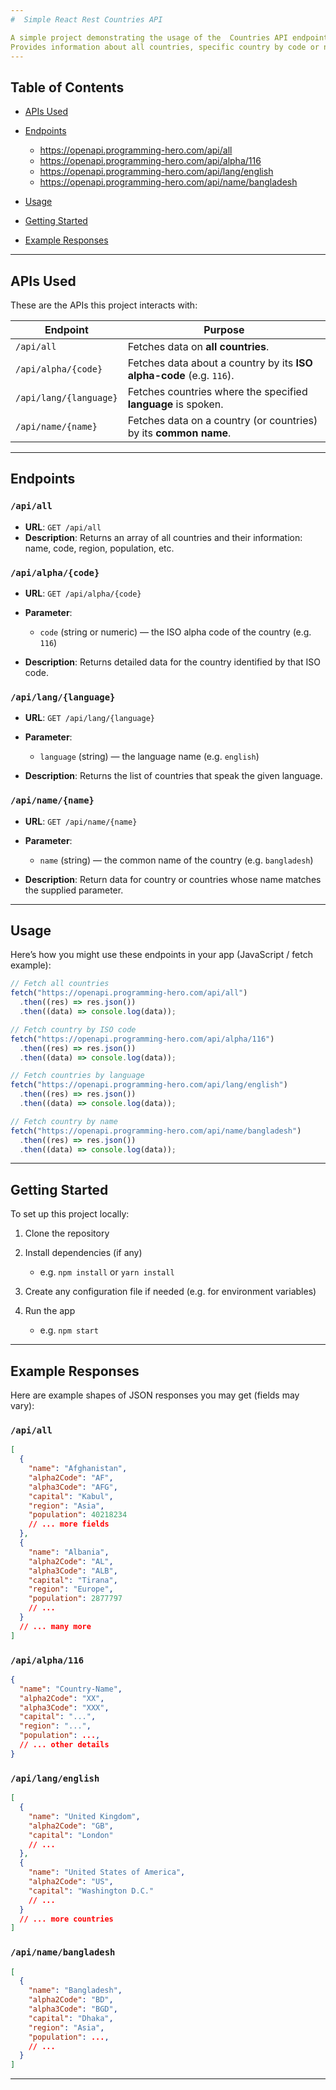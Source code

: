 ```yaml
---
#  Simple React Rest Countries API

A simple project demonstrating the usage of the  Countries API endpoints.
Provides information about all countries, specific country by code or name, or by language.
---
```


## Table of Contents

- [APIs Used](#apis-used)
- [Endpoints](#endpoints)

  - https://openapi.programming-hero.com/api/all
  - https://openapi.programming-hero.com/api/alpha/116
  - https://openapi.programming-hero.com/api/lang/english
  - https://openapi.programming-hero.com/api/name/bangladesh

- [Usage](#usage)
- [Getting Started](#getting-started)
- [Example Responses](#example-responses)


---

## APIs Used

These are the APIs this project interacts with:

| Endpoint               | Purpose                                                              |
| ---------------------- | -------------------------------------------------------------------- |
| `/api/all`             | Fetches data on **all countries**.                                   |
| `/api/alpha/{code}`    | Fetches data about a country by its **ISO alpha-code** (e.g. `116`). |
| `/api/lang/{language}` | Fetches countries where the specified **language** is spoken.        |
| `/api/name/{name}`     | Fetches data on a country (or countries) by its **common name**.     |

---

## Endpoints

### `/api/all`

- **URL**: `GET /api/all`
- **Description**: Returns an array of all countries and their information: name, code, region, population, etc.

### `/api/alpha/{code}`

- **URL**: `GET /api/alpha/{code}`
- **Parameter**:

  - `code` (string or numeric) — the ISO alpha code of the country (e.g. `116`)

- **Description**: Returns detailed data for the country identified by that ISO code.

### `/api/lang/{language}`

- **URL**: `GET /api/lang/{language}`
- **Parameter**:

  - `language` (string) — the language name (e.g. `english`)

- **Description**: Returns the list of countries that speak the given language.

### `/api/name/{name}`

- **URL**: `GET /api/name/{name}`
- **Parameter**:

  - `name` (string) — the common name of the country (e.g. `bangladesh`)

- **Description**: Return data for country or countries whose name matches the supplied parameter.

---

## Usage

Here’s how you might use these endpoints in your app (JavaScript / fetch example):

```js
// Fetch all countries
fetch("https://openapi.programming-hero.com/api/all")
  .then((res) => res.json())
  .then((data) => console.log(data));

// Fetch country by ISO code
fetch("https://openapi.programming-hero.com/api/alpha/116")
  .then((res) => res.json())
  .then((data) => console.log(data));

// Fetch countries by language
fetch("https://openapi.programming-hero.com/api/lang/english")
  .then((res) => res.json())
  .then((data) => console.log(data));

// Fetch country by name
fetch("https://openapi.programming-hero.com/api/name/bangladesh")
  .then((res) => res.json())
  .then((data) => console.log(data));
```

---

## Getting Started

To set up this project locally:

1. Clone the repository
2. Install dependencies (if any)

   - e.g. `npm install` or `yarn install`

3. Create any configuration file if needed (e.g. for environment variables)
4. Run the app

   - e.g. `npm start`

---

## Example Responses

Here are example shapes of JSON responses you may get (fields may vary):

### `/api/all`

```json
[
  {
    "name": "Afghanistan",
    "alpha2Code": "AF",
    "alpha3Code": "AFG",
    "capital": "Kabul",
    "region": "Asia",
    "population": 40218234
    // ... more fields
  },
  {
    "name": "Albania",
    "alpha2Code": "AL",
    "alpha3Code": "ALB",
    "capital": "Tirana",
    "region": "Europe",
    "population": 2877797
    // ...
  }
  // ... many more
]
```

### `/api/alpha/116`

```json
{
  "name": "Country-Name",
  "alpha2Code": "XX",
  "alpha3Code": "XXX",
  "capital": "...",
  "region": "...",
  "population": ...,
  // ... other details
}
```

### `/api/lang/english`

```json
[
  {
    "name": "United Kingdom",
    "alpha2Code": "GB",
    "capital": "London"
    // ...
  },
  {
    "name": "United States of America",
    "alpha2Code": "US",
    "capital": "Washington D.C."
    // ...
  }
  // ... more countries
]
```

### `/api/name/bangladesh`

```json
[
  {
    "name": "Bangladesh",
    "alpha2Code": "BD",
    "alpha3Code": "BGD",
    "capital": "Dhaka",
    "region": "Asia",
    "population": ...,
    // ...
  }
]
```

---